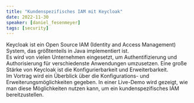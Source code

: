 ```yaml
---
title: "Kundenspezifisches IAM mit Keycloak"
date: 2022-11-30
speaker: [daniel_fesenmeyer]
tags: [security]
---
```


Keycloak ist ein Open Source IAM (Identity and Access Management) System, das größtenteils in Java implementiert ist.  
Es wird von vielen Unternehmen eingesetzt, um Authentifizierung und Authorisierung für verschiedenste Anwendungen
umzusetzen. Eine große Stärke von Keycloak ist die Konfigurierbarkeit und Erweiterbarkeit.  
Im Vortrag wird ein Überblick über die Konfigurations- und Erweiterungsmöglichkeiten gegeben. In einer Live-Demo wird
gezeigt, wie man diese Möglichkeiten nutzen kann, um ein kundenspezifisches IAM bereitzustellen.

